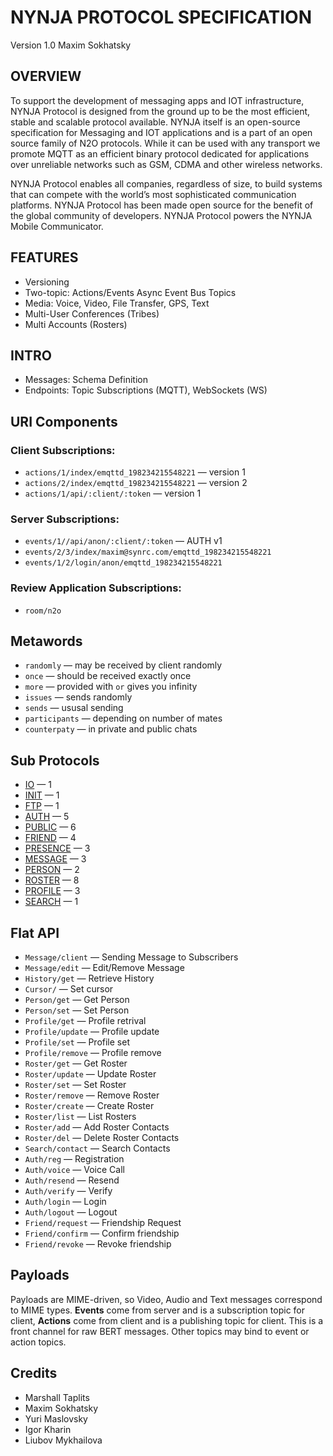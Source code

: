 NYNJA PROTOCOL SPECIFICATION
============================

Version 1.0 Maxim Sokhatsky

OVERVIEW
--------

To support the development of messaging apps and IOT infrastructure,
NYNJA Protocol is designed from the ground up to be the most efficient,
stable and scalable protocol available.  NYNJA itself is an open-source
specification for Messaging and IOT applications and is a part of an
open source family of N2O protocols. While it can be used with any
transport we promote MQTT as an efficient binary protocol dedicated
for applications over unreliable networks such as GSM, CDMA and other
wireless networks.

NYNJA Protocol enables all companies, regardless of size, to build
systems that can compete with the world’s most sophisticated
communication platforms. NYNJA Protocol has been made open source
for the benefit of the global community of developers. NYNJA Protocol
powers the NYNJA Mobile Communicator.

FEATURES
--------

* Versioning
* Two-topic: Actions/Events Async Event Bus Topics
* Media: Voice, Video, File Transfer, GPS, Text
* Multi-User Conferences (Tribes)
* Multi Accounts (Rosters)

INTRO
-----

* Messages: Schema Definition
* Endpoints: Topic Subscriptions (MQTT), WebSockets (WS)

URI Components
--------------

### Client Subscriptions:

* `actions/1/index/emqttd_198234215548221` &mdash; version 1
* `actions/2/index/emqttd_198234215548221` &mdash; version 2
* `actions/1/api/:client/:token` &mdash; version 1

### Server Subscriptions:

* `events/1//api/anon/:client/:token` &mdash; AUTH v1
* `events/2/3/index/maxim@synrc.com/emqttd_198234215548221`
* `events/1/2/login/anon/emqttd_198234215548221`

### Review Application Subscriptions:

* `room/n2o`

Metawords
---------

* `randomly` — may be received by client randomly
* `once` — should be received exactly once
* `more` — provided with `or` gives you infinity
* `issues` — sends randomly
* `sends` — ususal sending
* `participants` — depending on number of mates
* `counterpaty` — in private and public chats

Sub Protocols
-------------

* [IO](https://github.com/NYNJA-MC/protocol/blob/master/v1/IO.md) — 1
* [INIT](https://github.com/NYNJA-MC/protocol/blob/master/v1/INIT.md) — 1
* [FTP](https://github.com/NYNJA-MC/protocol/blob/master/v1/FTP.md) — 1
* [AUTH](https://github.com/NYNJA-MC/protocol/blob/master/v2/AUTH.md) — 5
* [PUBLIC](https://github.com/NYNJA-MC/protocol/blob/master/v1/PUBLIC.md) — 6
* [FRIEND](https://github.com/NYNJA-MC/protocol/blob/master/v2/FRIEND.md) — 4
* [PRESENCE](https://github.com/NYNJA-MC/protocol/blob/master/v1/PRESENCE.md) — 3
* [MESSAGE](https://github.com/NYNJA-MC/protocol/blob/master/v1/MESSAGE.md) — 3
* [PERSON](https://github.com/NYNJA-MC/protocol/blob/master/v1/PERSON.md) — 2
* [ROSTER](https://github.com/NYNJA-MC/protocol/blob/master/v1/ROSTER.md) — 8
* [PROFILE](https://github.com/NYNJA-MC/protocol/blob/master/v1/PROFILE.md) — 3
* [SEARCH](https://github.com/NYNJA-MC/protocol/blob/master/v1/SEARCH.md) — 1

Flat API
--------

* `Message/client` — Sending Message to Subscribers
* `Message/edit` — Edit/Remove Message
* `History/get` — Retrieve History
* `Cursor/` — Set cursor
* `Person/get` — Get Person
* `Person/set` — Set Person
* `Profile/get` — Profile retrival
* `Profile/update` — Profile update
* `Profile/set` — Profile set
* `Profile/remove` — Profile remove
* `Roster/get` — Get Roster
* `Roster/update` — Update Roster
* `Roster/set` — Set Roster
* `Roster/remove` — Remove Roster
* `Roster/create` — Create Roster
* `Roster/list` — List Rosters
* `Roster/add` — Add Roster Contacts
* `Roster/del` — Delete Roster Contacts
* `Search/contact` — Search Contacts
* `Auth/reg` — Registration
* `Auth/voice` — Voice Call
* `Auth/resend` — Resend
* `Auth/verify` — Verify
* `Auth/login` — Login
* `Auth/logout` — Logout
* `Friend/request` — Friendship Request
* `Friend/confirm` — Confirm friendship
* `Friend/revoke` — Revoke friendship

Payloads
--------

Payloads are MIME-driven, so Video, Audio and Text messages correspond to MIME types.
**Events** come from server and is a subscription topic for client,
**Actions** come from client and is a publishing topic for client.
This is a front channel for raw BERT messages.
Other topics may bind to event or action topics.

Credits
-------

* Marshall Taplits
* Maxim Sokhatsky
* Yuri Maslovsky
* Igor Kharin
* Liubov Mykhailova
